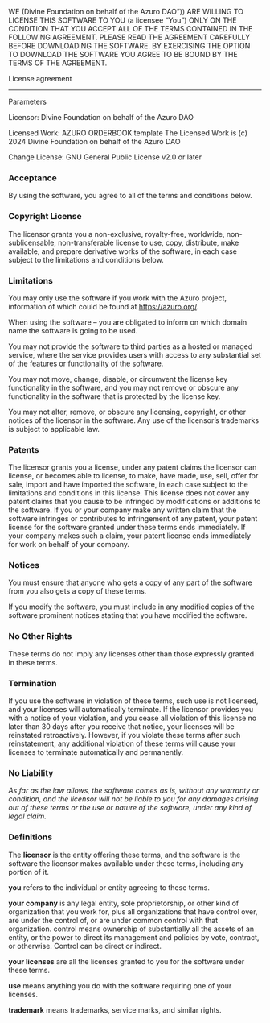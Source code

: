 WE (Divine Foundation on behalf of the Azuro DAO”)) ARE WILLING TO LICENSE THIS SOFTWARE TO YOU (a licensee “You”) ONLY ON THE CONDITION THAT YOU ACCEPT ALL OF THE TERMS CONTAINED IN THE FOLLOWING AGREEMENT. PLEASE READ THE AGREEMENT CAREFULLY BEFORE DOWNLOADING THE SOFTWARE. BY EXERCISING THE OPTION TO DOWNLOAD THE SOFTWARE YOU AGREE TO BE BOUND BY THE TERMS OF THE AGREEMENT.
	
License agreement

-----------------------------------------------------------------------------

Parameters
	
Licensor: Divine Foundation on behalf of the Azuro DAO
	
Licensed Work: AZURO ORDERBOOK template
The Licensed Work is (c) 2024 Divine Foundation on behalf of the Azuro DAO
	
Change License: GNU General Public License v2.0 or later
	

### Acceptance
By using the software, you agree to all of the terms and conditions below.

### Copyright License
The licensor grants you a non-exclusive, royalty-free, worldwide, non-sublicensable, non-transferable license to use, copy, distribute, make available, and prepare derivative works of the software, in each case subject to the limitations and conditions below.

### Limitations
You may only use the software if you work with the Azuro project, information of which could be found at https://azuro.org/. 

When using the software – you are obligated to inform on which domain name the software is going to be used. 

You may not provide the software to third parties as a hosted or managed service, where the service provides users with access to any substantial set of the features or functionality of the software.

You may not move, change, disable, or circumvent the license key functionality in the software, and you may not remove or obscure any functionality in the software that is protected by the license key.

You may not alter, remove, or obscure any licensing, copyright, or other notices of the licensor in the software. Any use of the licensor’s trademarks is subject to applicable law.

### Patents
The licensor grants you a license, under any patent claims the licensor can license, or becomes able to license, to make, have made, use, sell, offer for sale, import and have imported the software, in each case subject to the limitations and conditions in this license. This license does not cover any patent claims that you cause to be infringed by modifications or additions to the software. If you or your company make any written claim that the software infringes or contributes to infringement of any patent, your patent license for the software granted under these terms ends immediately. If your company makes such a claim, your patent license ends immediately for work on behalf of your company.

### Notices
You must ensure that anyone who gets a copy of any part of the software from you also gets a copy of these terms.

If you modify the software, you must include in any modified copies of the software prominent notices stating that you have modified the software.

### No Other Rights
These terms do not imply any licenses other than those expressly granted in these terms.

### Termination
If you use the software in violation of these terms, such use is not licensed, and your licenses will automatically terminate. If the licensor provides you with a notice of your violation, and you cease all violation of this license no later than 30 days after you receive that notice, your licenses will be reinstated retroactively. However, if you violate these terms after such reinstatement, any additional violation of these terms will cause your licenses to terminate automatically and permanently.

### No Liability
*As far as the law allows, the software comes as is, without any warranty or condition, and the licensor will not be liable to you for any damages arising out of these terms or the use or nature of the software, under any kind of legal claim.*

### Definitions
The **licensor** is the entity offering these terms, and the software is the software the licensor makes available under these terms, including any portion of it.

**you** refers to the individual or entity agreeing to these terms.

**your company** is any legal entity, sole proprietorship, or other kind of organization that you work for, plus all organizations that have control over, are under the control of, or are under common control with that organization. control means ownership of substantially all the assets of an entity, or the power to direct its management and policies by vote, contract, or otherwise. Control can be direct or indirect.

**your licenses** are all the licenses granted to you for the software under these terms.

**use** means anything you do with the software requiring one of your licenses.

**trademark** means trademarks, service marks, and similar rights.
